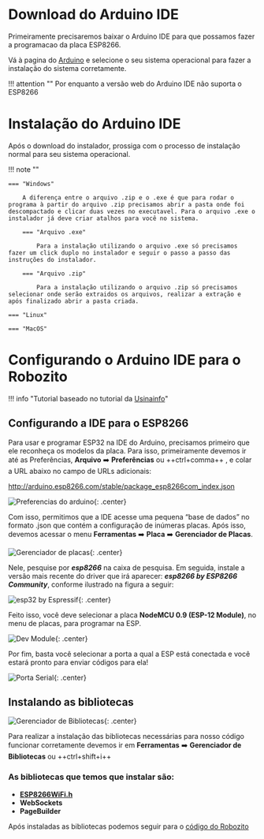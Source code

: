 # Download do Arduino IDE

Primeiramente precisaremos baixar o Arduino IDE para que possamos fazer a programacao da placa ESP8266.

Vá à pagina do [Arduino](https://www.arduino.cc/en/software) e selecione o seu sistema operacional para fazer a instalação do sistema corretamente. 

!!! attention "" 
    Por enquanto a versão web do Arduino IDE não suporta o ESP8266

# Instalação do Arduino IDE

Após o download do instalador, prossiga com o processo de instalação normal para seu sistema operacional.

!!! note ""

    === "Windows" 
        
        A diferença entre o arquivo .zip e o .exe é que para rodar o programa à partir do arquivo .zip precisamos abrir a pasta onde foi descompactado e clicar duas vezes no executavel. Para o arquivo .exe o instalador já deve criar atalhos para você no sistema.
        
        === "Arquivo .exe"
            
            Para a instalação utilizando o arquivo .exe só precisamos fazer um click duplo no instalador e seguir o passo a passo das instruções do instalador.
            
        === "Arquivo .zip"

            Para a instalação utilizando o arquivo .zip só precisamos selecionar onde serão extraidos os arquivos, realizar a extração e após finalizado abrir a pasta criada.
            
    === "Linux"    
    
    === "MacOS"
    

# Configurando o Arduino IDE para o Robozito

!!! info "Tutorial baseado no tutorial da [Usinainfo](https://www.usinainfo.com.br/blog/programar-esp32-com-a-ide-arduino-tutorial-completo/)"

## Configurando a IDE para o ESP8266

Para usar e programar ESP32 na IDE do Arduino, precisamos primeiro que ele reconheça os modelos da placa. Para isso, primeiramente devemos ir até as Preferências, **Arquivo** :arrow_right: **Preferências** ou ++ctrl+comma++ , e colar a URL abaixo no campo de URLs adicionais:

http://arduino.esp8266.com/stable/package_esp8266com_index.json

![Preferencias do arduino](imgs/ArduinoPref.png){: .center}

Com isso, permitimos que a IDE acesse uma pequena “base de dados” no formato .json que contém a configuração de inúmeras placas. Após isso, devemos acessar o menu **Ferramentas** :arrow_right: **Placa**  :arrow_right: **Gerenciador de Placas**.

![Gerenciador de placas](imgs/ArduinoGerenciadorPlaca.png){: .center}

Nele, pesquise por ***esp8266*** na caixa de pesquisa. Em seguida, instale a versão mais recente do driver que irá aparecer: ***esp8266 by ESP8266 Community***, conforme ilustrado na figura a seguir:

![esp32 by Espressif](imgs/ArduinoESP8266.png){: .center}

Feito isso, você deve selecionar a placa **NodeMCU 0.9 (ESP-12 Module)**, no menu de placas, para programar na ESP.

![Dev Module](imgs/ArduinoESPNodeMCU.png){: .center}

Por fim, basta você selecionar a porta a qual a ESP está conectada e você estará pronto para enviar códigos para ela!

![Porta Serial](imgs/ArduinoSerial.png){: .center}

## Instalando as bibliotecas

![Gerenciador de Bibliotecas](imgs/ArduinoBiblioteca.png){: .center}

Para realizar a instalação das bibliotecas necessárias para nosso código funcionar corretamente devemos ir em **Ferramentas** :arrow_right: **Gerenciador de Bibliotecas**
ou
++ctrl+shift+i++

### As bibliotecas que temos que instalar são:

  - **[ESP8266WiFi.h](https://codeload.github.com/ekstrand/ESP8266wifi/zip/master)**
  - **WebSockets**
  - **PageBuilder** 

Após instaladas as bibliotecas podemos seguir para o [código do Robozito](/Doc_Robozito/programacao/oCodigo)
